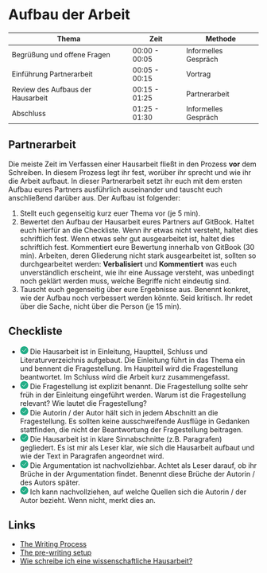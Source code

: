 # Aufbau der Arbeit

| Thema		| Zeit		 |  Methode		|
| ---- 		| ----- | --- |
| Begrüßung und offene Fragen | 00:00 - 00:05 | Informelles Gespräch |
| Einführung Partnerarbeit  | 00:05 - 00:15 | Vortrag |
| Review des Aufbaus der Hausarbeit | 00:15 - 01:25 | Partnerarbeit |
| Abschluss | 01:25 - 01:30 | Informelles Gespräch |

## Partnerarbeit

Die meiste Zeit im Verfassen einer Hausarbeit fließt in den Prozess **vor** dem Schreiben. In diesem Prozess legt ihr fest, worüber ihr sprecht und wie ihr die Arbeit aufbaut. In dieser Partnerarbeit setzt ihr euch mit dem ersten Aufbau eures Partners ausführlich auseinander und tauscht euch anschließend darüber aus. Der Aufbau ist folgender:

1. Stellt euch gegenseitig kurz euer Thema vor (je 5 min).
2. Bewertet den Aufbau der Hausarbeit eures Partners auf GitBook. Haltet euch hierfür an die Checkliste. Wenn ihr etwas nicht versteht, haltet dies schriftlich fest. Wenn etwas sehr gut ausgearbeitet ist, haltet dies schriftlich fest. Kommentiert eure Bewertung innerhalb von GitBook (30 min). Arbeiten, deren Gliederung nicht stark ausgearbeitet ist, sollten so durchgearbeitet werden: **Verbalisiert** und **Kommentiert** was euch unverständlich erscheint, wie ihr eine Aussage versteht, was unbedingt noch geklärt werden muss, welche Begriffe nicht eindeutig sind. 
3. Tauscht euch gegenseitig über eure Ergebnisse aus. Benennt konkret, wie der Aufbau noch verbessert werden könnte. Seid kritisch. Ihr redet über die Sache, nicht über die Person (je 15 min). 


## Checkliste

* ![Success](img/success.png) Die Hausarbeit ist in Einleitung, Hauptteil, Schluss und Literaturverzeichnis aufgebaut. Die Einleitung führt in das Thema ein und bennent die Fragestellung. Im Hauptteil wird die Fragestellung beantwortet. Im Schluss wird die Arbeit kurz zusammengefasst.
* ![Success](img/success.png) Die Fragestellung ist explizit benannt. Die Fragestellung sollte sehr früh in der Einleitung eingeführt werden. Warum ist die Fragestellung relevant? Wie lautet die Fragestellung?
* ![Success](img/success.png) Die Autorin / der Autor hält sich in jedem Abschnitt an die Fragestellung. Es sollten keine ausschweifende Ausflüge in Gedanken stattfinden, die nicht der Beantwortung der Fragestellung beitragen.
* ![Success](img/success.png) Die Hausarbeit ist in klare Sinnabschnitte (z.B. Paragrafen) gegliedert. Es ist mir als Leser klar, wie sich die Hausarbeit aufbaut und wie der Text in Paragrafen angeordnet wird.
* ![Success](img/success.png) Die Argumentation ist nachvollziehbar. Achtet als Leser darauf, ob ihr Brüche in der Argumentation findet. Benennt diese Brüche der Autorin / des Autors später.
* ![Success](img/success.png) Ich kann nachvollziehen, auf welche Quellen sich die Autorin / der Autor bezieht. Wenn nicht, merkt dies an.


## Links

* [The Writing Process](https://www.youtube.com/watch?time_continue=104&v=3GeyoQUDAE4)
* [The pre-writing setup](https://www.youtube.com/watch?time_continue=557&v=KvBEMS6zcGc)
* [Wie schreibe ich eine wissenschaftliche Hausarbeit?](http://www.studieren-im-netz.org/im-studium/studieren/hausarbeit)